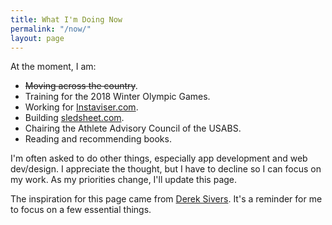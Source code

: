 ```yaml
---
title: What I'm Doing Now
permalink: "/now/"
layout: page
---
```


At the moment, I am:

- ~~Moving across the country~~. 
- Training for the 2018 Winter Olympic Games.
- Working for [Instaviser.com](http://www.instaviser.com).
- Building [sledsheet.com](http://www.sledsheet.com).
- Chairing the Athlete Advisory Council of the USABS.
- Reading and recommending books.

I'm often asked to do other things, especially app development and web dev/design. I appreciate the thought, but I have to decline so I can focus on my work. As my priorities change, I'll update this page.

The inspiration for this page came from [Derek Sivers](http://sivers.org/now). It's a reminder for me to focus on a few essential things.
